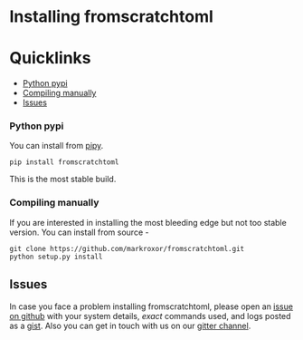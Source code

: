 # Installing fromscratchtoml


# Quicklinks
 * [Python pypi](#pypi)
 * [Compiling manually](#manual)
 * [Issues](#issues)

### Python pypi <a name="pypi"></a>
You can install from [pipy](https://pypi.org/project/fromscratchtoml/).

    pip install fromscratchtoml

This is the most stable build.


### Compiling manually <a name="manual"></a>
If you are interested in installing the most bleeding edge but not too stable version. You can install
from source -  

    git clone https://github.com/markroxor/fromscratchtoml.git
    python setup.py install



## Issues <a name="issues"></a>
In case you face a problem installing fromscratchtoml, please open an [issue on github](https://github.com/markroxor/fromscratchtoml/issues) with your system details, *exact* commands used, and logs posted as a [gist](https://gist.github.com/).
Also you can get in touch with us on our [gitter channel](https://gitter.im/markroxor/from-scratch-to-ml).
